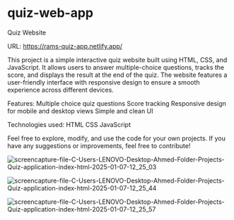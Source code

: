 # quiz-web-app
Quiz Website

URL: https://rams-quiz-app.netlify.app/

This project is a simple interactive quiz website built using HTML, CSS, and JavaScript. It allows users to answer multiple-choice questions, tracks the score, and displays the result at the end of the quiz. The website features a user-friendly interface with responsive design to ensure a smooth experience across different devices.

Features:
Multiple choice quiz questions
Score tracking
Responsive design for mobile and desktop views
Simple and clean UI

Technologies used:
HTML
CSS
JavaScript

Feel free to explore, modify, and use the code for your own projects. If you have any suggestions or improvements, feel free to contribute!


![screencapture-file-C-Users-LENOVO-Desktop-Ahmed-Folder-Projects-Quiz-application-index-html-2025-01-07-12_25_03](https://github.com/user-attachments/assets/ed66f2a3-348b-47ce-8d60-db14b9e48d89)

![screencapture-file-C-Users-LENOVO-Desktop-Ahmed-Folder-Projects-Quiz-application-index-html-2025-01-07-12_25_44](https://github.com/user-attachments/assets/a2dc4c87-6f11-4934-a483-fe351f39e502)

![screencapture-file-C-Users-LENOVO-Desktop-Ahmed-Folder-Projects-Quiz-application-index-html-2025-01-07-12_25_57](https://github.com/user-attachments/assets/5703aacf-558f-4837-95f8-c003ca76a4d8)
